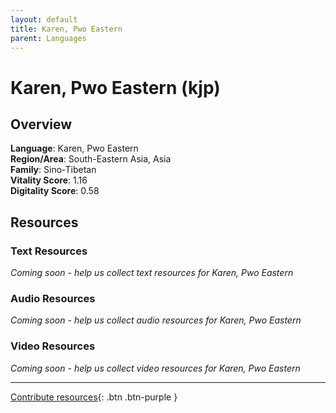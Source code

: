 ```yaml
---
layout: default
title: Karen, Pwo Eastern
parent: Languages
---
```


# Karen, Pwo Eastern (kjp)

## Overview

**Language**: Karen, Pwo Eastern  
**Region/Area**: South-Eastern Asia, Asia  
**Family**: Sino-Tibetan  
**Vitality Score**: 1.16  
**Digitality Score**: 0.58  

## Resources

### Text Resources
*Coming soon - help us collect text resources for Karen, Pwo Eastern*

### Audio Resources
*Coming soon - help us collect audio resources for Karen, Pwo Eastern*

### Video Resources
*Coming soon - help us collect video resources for Karen, Pwo Eastern*

---

[Contribute resources](https://fairtrain.github.io/){: .btn .btn-purple }
